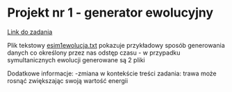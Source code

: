 # Projekt nr 1 - generator ewolucyjny

[Link do zadania](https://github.com/apohllo/obiektowe-lab/tree/master/lab8)

Plik tekstowy [esim1ewolucja.txt](https://github.com/what-ewer/Ewolucja/blob/master/ewolucja.txt) pokazuje przykładowy sposób generowania danych co określony przez nas odstęp czasu - w przypadku symultanicznych ewolucji generowane są 2 pliki

Dodatkowe informacje:
-zmiana w kontekście treści zadania: trawa może rosnąć zwiększając swoją wartość energii
